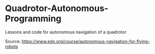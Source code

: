 # Quadrotor-Autonomous-Programming
Lessons and code for autonomous navigation of a quadrotor

Source: https://www.edx.org/course/autonomous-navigation-for-flying-robots
